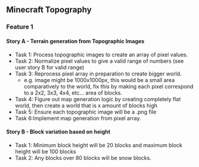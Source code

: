 ## Minecraft Topography
### Feature 1
  #### Story A - Terrain generation from Topographic Images
   - Task 1: Process topographic images to create an array of pixel values.
   - Task 2: Normalize pixel values to give a valid range of numbers (see user story B for valid range)
   - Task 3: Reprocess pixel array in preparation to create bigger world.
      - e.g. image might be 1000x1000px, this would be a small area comparatively to the world, fix this by making each pixel correspond to a 2x2, 3x3, 4x4, etc... area of blocks.
   -  Task 4: Figure out map generation logic by creating completely flat world, then create a world that is x amount of blocks high
   - Task 5: Ensure each topographic image will be a .png file
   - Task 6:Implement map generation from pixel array.
  #### Story B - Block variation based on height
   - Task 1: Minimum block height will be 20 blocks and maximum block height will be 100 blocks
   - Task 2: Any blocks over 80 blocks will be snow blocks. 
   
